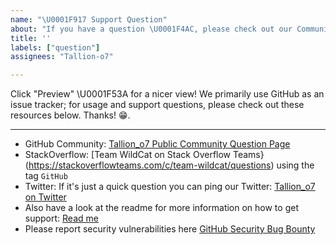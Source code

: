 ```yaml
---
name: "\U0001F917 Support Question"
about: "If you have a question \U0001F4AC, please check out our Community or StackOverflow!"
title: ''
labels: ["question"]
assignees: "Tallion-o7"

---
```


Click "Preview" \U0001F53A for a nicer view!
We primarily use GitHub as an issue tracker; for usage and support questions, please check out these resources below. Thanks! 😁.

---

* GitHub Community: [Tallion_o7 Public Community Question Page](https://github.com/Tallion-07/Tallion-o7-Public-Documentation/discussions/categories/q-a)
* StackOverflow: [Team WildCat on Stack Overflow Teams}(https://stackoverflowteams.com/c/team-wildcat/questions) using the tag `GitHub`
* Twitter: If it's just a quick question you can ping our Twitter: [Tallion_o7 on Twitter](https://twitter.com/Tallion_o7)
* Also have a look at the readme for more information on how to get support:
  [Read me](./README.md)
* Please report security vulnerabilities here [GitHub Security Bug Bounty](https://bounty.github.com/)
